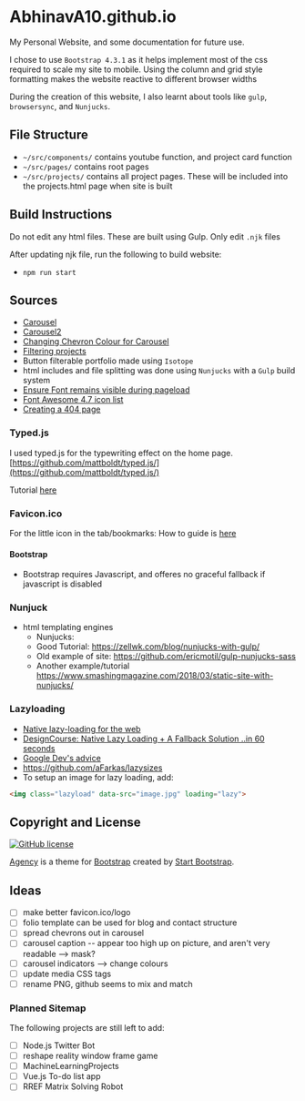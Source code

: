 # AbhinavA10.github.io

My Personal Website, and some documentation for future use.

I chose to use `Bootstrap 4.3.1` as it helps implement most of the css required to scale my site to mobile. Using the column and grid style formatting makes the website reactive to different browser widths

During the creation of this website, I also learnt about tools like `gulp`, `browsersync`, and `Nunjucks`.

## File Structure
- `~/src/components/` contains youtube function, and project card function
- `~/src/pages/` contains root pages
- `~/src/projects/` contains all project pages. These will be included into the projects.html page when site is built

## Build Instructions
Do not edit any html files. These are built using Gulp. Only edit `.njk` files

After updating njk file, run the following to build website:
- `npm run start`

## Sources

- [Carousel](https://www.w3schools.com/bootstrap/bootstrap_carousel.asp)
- [Carousel2](https://getbootstrap.com/docs/4.1/components/carousel/)
- [Changing Chevron Colour for Carousel](https://stackoverflow.com/questions/49391266/change-bootstrap-4-carousel-control-colors/49391884)
- [Filtering projects](https://www.w3schools.com/howto/howto_js_filter_elements.asp)
- Button filterable portfolio made using `Isotope`
- html includes and file splitting was done using `Nunjucks` with a `Gulp` build system
- [Ensure Font remains visible during pageload](https://web.dev/font-display/)
- [Font Awesome 4.7 icon list](https://fontawesome.com/v4.7.0/icons/)
- [Creating a 404 page](https://mycyberuniverse.com/developing/custom-404-page-for-website-hosted-on-github.html)

### Typed.js

I used typed.js for the typewriting effect on the home page.
[https://github.com/mattboldt/typed.js/](https://github.com/mattboldt/typed.js/)

Tutorial [here](https://www.youtube.com/watch?v=Jed5ZasNtJM)

### Favicon.ico

For the little icon in the tab/bookmarks:
How to guide is [here](https://tutorialehtml.com/en/what-is-favicon-ico-usage/)

#### Bootstrap
- Bootstrap requires Javascript, and offeres no graceful fallback if javascript is disabled

### Nunjuck
- html templating engines
    - Nunjucks: 
    - Good Tutorial: https://zellwk.com/blog/nunjucks-with-gulp/
    - Old example of site: https://github.com/ericmotil/gulp-nunjucks-sass
    - Another example/tutorial https://www.smashingmagazine.com/2018/03/static-site-with-nunjucks/

### Lazyloading 
- [Native lazy-loading for the web](https://web.dev/native-lazy-loading/)
- [DesignCourse: Native Lazy Loading + A Fallback Solution ..in 60 seconds](https://www.youtube.com/watch?v=6mTKlOGBYfM)
- [Google Dev's advice](https://developers.google.com/web/fundamentals/performance/lazy-loading-guidance/images-and-video)
- https://github.com/aFarkas/lazysizes
- To setup an image for lazy loading, add:
```html
<img class="lazyload" data-src="image.jpg" loading="lazy">
```
## Copyright and License

[![GitHub license](https://img.shields.io/badge/license-MIT-blue.svg)](./LICENSE)

[Agency](https://startbootstrap.com/template-overviews/agency/) is a theme for [Bootstrap](http://getbootstrap.com/) created by [Start Bootstrap](http://startbootstrap.com/).

## Ideas

- [ ] make better favicon.ico/logo
- [ ] folio template can be used for blog and contact structure
- [ ] spread chevrons out in carousel
- [ ] carousel caption -- appear too high up on picture, and aren't very readable --> mask?
- [ ] carousel indicators --> change colours
- [ ] update media CSS tags
- [ ] rename PNG, github seems to mix and match

### Planned Sitemap

The following projects are still left to add:

- [ ] Node.js Twitter Bot
- [ ] reshape reality window frame game
- [ ] MachineLearningProjects
- [ ] Vue.js To-do list app
- [ ] RREF Matrix Solving Robot